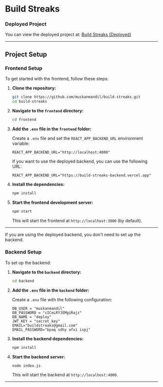 
# **Build Streaks**

### **Deployed Project**

You can view the deployed project at:
[Build Streaks (Deployed)](https://build-streaks.vercel.app/)

---

## **Project Setup**

### **Frontend Setup**

To get started with the frontend, follow these steps:

1. **Clone the repository:**

   ```bash
   git clone https://github.com/muskanmandil/build-streaks.git
   cd build-streaks
   ```

2. **Navigate to the `frontend` directory:**

   ```bash
   cd frontend
   ```

3. **Add the `.env` file in the `frontend` folder:**

   Create a `.env` file and set the `REACT_APP_BACKEND_URL` environment variable:

   ```env
   REACT_APP_BACKEND_URL="http://localhost:4000"
   ```

   If you want to use the deployed backend, you can use the following URL:

   ```env
   REACT_APP_BACKEND_URL="https://build-streaks-backend.vercel.app"
   ```

4. **Install the dependencies:**

   ```bash
   npm install
   ```

5. **Start the frontend development server:**

   ```bash
   npm start
   ```

   This will start the frontend at `http://localhost:3000` (by default).

---

If you are using the deployed backend, you don't need to set up the backend.

### **Backend Setup**

To set up the backend:

1. **Navigate to the `backend` directory:**

   ```bash
   cd backend
   ```

2. **Add the `.env` file in the `backend` folder:**

   Create a `.env` file with the following configuration:

   ```env
   DB_USER = "muskanmandil"
   DB_PASSWORD = "cICeLRYJEMgiRajz"
   DB_NAME = "deploy"
   JWT_KEY = "secret_key"
   EMAIL="buildstreaks@gmail.com"
   EMAIL_PASSWORD="bpaq sdhy afxi ispj"
   ```

3. **Install the backend dependencies:**

   ```bash
   npm install
   ```

4. **Start the backend server:**

   ```bash
   node index.js
   ```

   This will start the backend at `http://localhost:4000`.

---